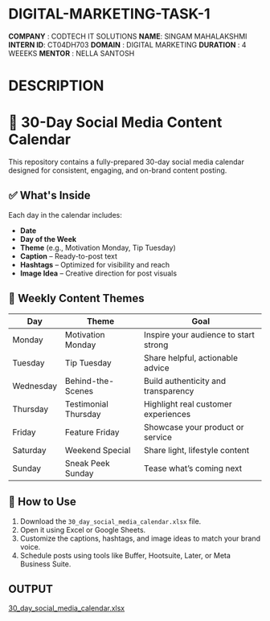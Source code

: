 # DIGITAL-MARKETING-TASK-1

**COMPANY** : CODTECH IT SOLUTIONS
**NAME**: SINGAM MAHALAKSHMI
**INTERN ID**: CT04DH703
**DOMAIN** : DIGITAL MARKETING 
**DURATION** : 4 WEEEKS 
**MENTOR** : NELLA SANTOSH

# DESCRIPTION

# 📅 30-Day Social Media Content Calendar

This repository contains a fully-prepared 30-day social media calendar designed for consistent, engaging, and on-brand content posting.

## ✅ What's Inside

Each day in the calendar includes:
- **Date**
- **Day of the Week**
- **Theme** (e.g., Motivation Monday, Tip Tuesday)
- **Caption** – Ready-to-post text
- **Hashtags** – Optimized for visibility and reach
- **Image Idea** – Creative direction for post visuals

## 📌 Weekly Content Themes

| Day        | Theme                 | Goal                                  |
|------------|-----------------------|---------------------------------------|
| Monday     | Motivation Monday     | Inspire your audience to start strong |
| Tuesday    | Tip Tuesday           | Share helpful, actionable advice      |
| Wednesday  | Behind-the-Scenes     | Build authenticity and transparency   |
| Thursday   | Testimonial Thursday  | Highlight real customer experiences   |
| Friday     | Feature Friday        | Showcase your product or service      |
| Saturday   | Weekend Special       | Share light, lifestyle content        |
| Sunday     | Sneak Peek Sunday     | Tease what’s coming next              |

## 🔧 How to Use

1. Download the `30_day_social_media_calendar.xlsx` file.
2. Open it using Excel or Google Sheets.
3. Customize the captions, hashtags, and image ideas to match your brand voice.
4. Schedule posts using tools like Buffer, Hootsuite, Later, or Meta Business Suite.

## OUTPUT 

[30_day_social_media_calendar.xlsx](https://github.com/user-attachments/files/21341064/30_day_social_media_calendar.xlsx)
